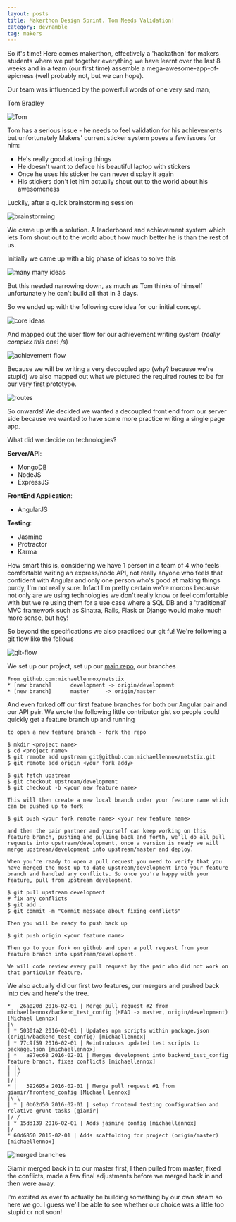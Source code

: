 ```yaml
---
layout: posts
title: Makerthon Design Sprint. Tom Needs Validation!
category: devramble
tag: makers
---
```


So it's time! Here comes makerthon, effectively a 'hackathon' for makers students where we put together everything we have learnt over the last 8 weeks and in a team (our first time) assemble a mega-awesome-app-of-epicness (well probably not, but we can hope).

Our team was influenced by the powerful words of one very sad man,

Tom Bradley

![Tom](http://i.imgur.com/bCmp3xT.jpg)

Tom has a serious issue - he needs to feel validation for his achievements but unfortunately Makers' current sticker system poses a few issues for him:

* He's really good at losing things
* He doesn't want to deface his beautiful laptop with stickers
* Once he uses his sticker he can never display it again
* His stickers don't let him actually shout out to the world about his awesomeness

Luckily, after a quick brainstorming session

![brainstorming](http://i.imgur.com/erLbmfl.jpg)

We came up with a solution. A leaderboard and achievement system which lets Tom shout out to the world about how much better he is than the rest of us.

Initially we came up with a big phase of ideas to solve this

![many many ideas](http://i.imgur.com/Exo227v.jpg)

But this needed narrowing down, as much as Tom thinks of himself unfortunately he can't build all that in 3 days.

So we ended up with the following core idea for our initial concept.

![core ideas](http://i.imgur.com/zYqGAIk.jpg)

And mapped out the user flow for our achievement writing system (_really complex this one! /s_)

![achievement flow](http://i.imgur.com/7c3od2R.jpg)

Because we will be writing a very decoupled app (why? because we're stupid) we also mapped out what we pictured the required routes to be for our very first prototype.

![routes](http://i.imgur.com/l3LH48p.jpg)

So onwards! We decided we wanted a decoupled front end from our server side because we wanted to have some more practice writing a single page app.

What did we decide on technologies?

__Server/API__:

* MongoDB
* NodeJS
* ExpressJS

__FrontEnd Application__:

* AngularJS

__Testing__:

* Jasmine
* Protractor
* Karma

How smart this is, considering we have 1 person in a team of 4 who feels comfortable writing an express/node API, not really anyone who feels that confident with Angular and only one person who's good at making things purdy, I'm not really sure. Infact I'm pretty certain we're morons because not only are we using technologies we don't really know or feel comfortable with but we're using them for a use case where a SQL DB and a 'traditional' MVC framework such as Sinatra, Rails, Flask or Django would make much more sense, but hey!

So beyond the specifications we also practiced our git fu! We're following a git flow like the follows

![git-flow](http://lanziani.com/slides/gitflow/images/gitflow_1.png)

We set up our project, set up our [main repo](https://github.com/michaellennox/netstix), our branches

~~~
From github.com:michaellennox/netstix
* [new branch]      development -> origin/development
* [new branch]      master     -> origin/master
~~~

And even forked off our first feature branches for both our Angular pair and our API pair. We wrote the following little contributor gist so people could quickly get a feature branch up and running

~~~
to open a new feature branch - fork the repo

$ mkdir <project name>
$ cd <project name>
$ git remote add upstream git@github.com:michaellennox/netstix.git
$ git remote add origin <your fork addy>

$ git fetch upstream
$ git checkout upstream/development
$ git checkout -b <your new feature name>

This will then create a new local branch under your feature name which can be pushed up to fork

$ git push <your fork remote name> <your new feature name>

and then the pair partner and yourself can keep working on this feature branch, pushing and pulling back and forth, we’ll do all pull requests into upstream/development, once a version is ready we will merge upstream/development into upstream/master and deploy.

When you're ready to open a pull request you need to verify that you have merged the most up to date upstream/development into your feature branch and handled any conflicts. So once you're happy with your feature, pull from upstream development.

$ git pull upstream development
# fix any conflicts
$ git add .
$ git commit -m "Commit message about fixing conflicts"

Then you will be ready to push back up

$ git push origin <your feature name>

Then go to your fork on github and open a pull request from your feature branch into upstream/development.

We will code review every pull request by the pair who did not work on that particular feature.
~~~

We also actually did our first two features, our mergers and pushed back into dev and here's the tree.

~~~
*   26a020d 2016-02-01 | Merge pull request #2 from michaellennox/backend_test_config (HEAD -> master, origin/development) [Michael Lennox]
|\
| * 5030fa2 2016-02-01 | Updates npm scripts within package.json (origin/backend_test_config) [michaellennox]
| * 77c9f59 2016-02-01 | Reintroduces updated test scripts to package.json [michaellennox]
| *   a97ec68 2016-02-01 | Merges development into backend_test_config feature branch, fixes conflicts [michaellennox]
| |\
| |/
|/|
* |   392695a 2016-02-01 | Merge pull request #1 from giamir/frontend_config [Michael Lennox]
|\ \
| * | 0b62d50 2016-02-01 | setup frontend testing configuration and relative grunt tasks [giamir]
|/ /
| * 15dd139 2016-02-01 | Adds jasmine config [michaellennox]
|/
* 60d6850 2016-02-01 | Adds scaffolding for project (origin/master) [michaellennox]
~~~

![merged branches](http://i.imgur.com/jFpN0Pd.png)

Giamir merged back in to our master first, I then pulled from master, fixed the conflicts, made a few final adjustments before we merged back in and then were away.

I'm excited as ever to actually be building something by our own steam so here we go. I guess we'll be able to see whether our choice was a little too stupid or not soon!
